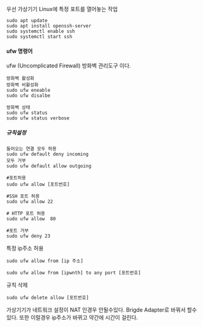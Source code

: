 
우선 가상기기 Linux에 특정 포트를 열어놓는 작업
```ubuntu
sudo apt update
sudo apt install openssh-server
sudo systemctl enable ssh
sudo systemctl start ssh
```



#### ufw 명령어
ufw (Uncomplicated Firewall) 방화벽 관리도구 이다.
```ubuntu
방화벽 활성화 
방화벽 비활성화
sudo ufw eneable
sudo ufw disalbe

방화벽 상태
sudo ufw status
sudo ufw status verbose
```
##### 규칙설정
```ubuntu
들어오는 연결 모두 허용
sudo ufw default deny incoming
모두 거부
sudo ufw default allow outgoing
```
```ubuntu
#포트허용
sudo ufw allow [포트번호]

#SSH 포트 허용
sudo ufw allow 22

# HTTP 포트 허용
sudo ufw allow  80

#포트 거부
sudo ufw deny 23
```

특정 ip주소 허용
```ubuntu
sudo ufw allow from [ip 주소]

sudo ufw allow from [ipwnth] to any port [포트번호]
```

규칙 삭제
```ubuntu
sudo ufw delete allow [포트번호]
```


가상기기가 네트워크 설정이  NAT 인경우 안될수있다.
Brigde Adapter로 바꿔서 할수있다.
또한 이럴경우 ip주소가 바뀌고 약간에 시간이 걸린다.
